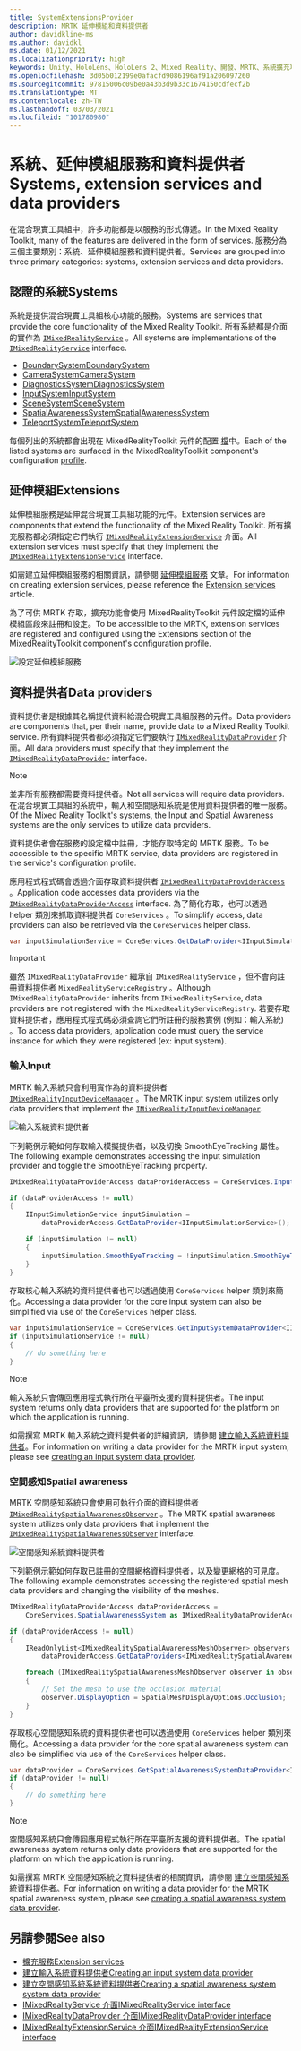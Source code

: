 ```yaml
---
title: SystemExtensionsProvider
description: MRTK 延伸模組和資料提供者
author: davidkline-ms
ms.author: davidkl
ms.date: 01/12/2021
ms.localizationpriority: high
keywords: Unity、HoloLens、HoloLens 2、Mixed Reality、開發、MRTK、系統擴充功能、
ms.openlocfilehash: 3d05b012199e0afacfd9086196af91a206097260
ms.sourcegitcommit: 97815006c09be0a43b3d9b33c1674150cdfecf2b
ms.translationtype: MT
ms.contentlocale: zh-TW
ms.lasthandoff: 03/03/2021
ms.locfileid: "101780980"
---
```

# <a name="systems-extension-services-and-data-providers"></a><span data-ttu-id="bc5bd-104">系統、延伸模組服務和資料提供者</span><span class="sxs-lookup"><span data-stu-id="bc5bd-104">Systems, extension services and data providers</span></span>

<span data-ttu-id="bc5bd-105">在混合現實工具組中，許多功能都是以服務的形式傳遞。</span><span class="sxs-lookup"><span data-stu-id="bc5bd-105">In the Mixed Reality Toolkit, many of the features are delivered in the form of services.</span></span> <span data-ttu-id="bc5bd-106">服務分為三個主要類別：系統、延伸模組服務和資料提供者。</span><span class="sxs-lookup"><span data-stu-id="bc5bd-106">Services are grouped into three primary categories: systems, extension services and data providers.</span></span>

## <a name="systems"></a><span data-ttu-id="bc5bd-107">認證的系統</span><span class="sxs-lookup"><span data-stu-id="bc5bd-107">Systems</span></span>

<span data-ttu-id="bc5bd-108">系統是提供混合現實工具組核心功能的服務。</span><span class="sxs-lookup"><span data-stu-id="bc5bd-108">Systems are services that provide the core functionality of the Mixed Reality Toolkit.</span></span> <span data-ttu-id="bc5bd-109">所有系統都是介面的實作為 [`IMixedRealityService`](xref:Microsoft.MixedReality.Toolkit.IMixedRealityService) 。</span><span class="sxs-lookup"><span data-stu-id="bc5bd-109">All systems are implementations of the [`IMixedRealityService`](xref:Microsoft.MixedReality.Toolkit.IMixedRealityService) interface.</span></span>

- [<span data-ttu-id="bc5bd-110">BoundarySystem</span><span class="sxs-lookup"><span data-stu-id="bc5bd-110">BoundarySystem</span></span>](../features/boundary/boundary-system-getting-started.md)
- [<span data-ttu-id="bc5bd-111">CameraSystem</span><span class="sxs-lookup"><span data-stu-id="bc5bd-111">CameraSystem</span></span>](../features/camera-system/camera-system-overview.md)
- [<span data-ttu-id="bc5bd-112">DiagnosticsSystem</span><span class="sxs-lookup"><span data-stu-id="bc5bd-112">DiagnosticsSystem</span></span>](../features/diagnostics/diagnostics-system-getting-started.md)
- [<span data-ttu-id="bc5bd-113">InputSystem</span><span class="sxs-lookup"><span data-stu-id="bc5bd-113">InputSystem</span></span>](../features/input/overview.md)
- [<span data-ttu-id="bc5bd-114">SceneSystem</span><span class="sxs-lookup"><span data-stu-id="bc5bd-114">SceneSystem</span></span>](../features/scene-system/scene-system-getting-started.md)
- [<span data-ttu-id="bc5bd-115">SpatialAwarenessSystem</span><span class="sxs-lookup"><span data-stu-id="bc5bd-115">SpatialAwarenessSystem</span></span>](../features/spatial-awareness/spatial-awareness-getting-started.md)
- [<span data-ttu-id="bc5bd-116">TeleportSystem</span><span class="sxs-lookup"><span data-stu-id="bc5bd-116">TeleportSystem</span></span>](../features/teleport-system/teleport-system.md)

<span data-ttu-id="bc5bd-117">每個列出的系統都會出現在 MixedRealityToolkit 元件的配置 [檔](../features/profiles/profiles.md)中。</span><span class="sxs-lookup"><span data-stu-id="bc5bd-117">Each of the listed systems are surfaced in the MixedRealityToolkit component's configuration [profile](../features/profiles/profiles.md).</span></span>

## <a name="extensions"></a><span data-ttu-id="bc5bd-118">延伸模組</span><span class="sxs-lookup"><span data-stu-id="bc5bd-118">Extensions</span></span>

<span data-ttu-id="bc5bd-119">延伸模組服務是延伸混合現實工具組功能的元件。</span><span class="sxs-lookup"><span data-stu-id="bc5bd-119">Extension services are components that extend the functionality of the Mixed Reality Toolkit.</span></span> <span data-ttu-id="bc5bd-120">所有擴充服務都必須指定它們執行 [`IMixedRealityExtensionService`](xref:Microsoft.MixedReality.Toolkit.IMixedRealityExtensionService) 介面。</span><span class="sxs-lookup"><span data-stu-id="bc5bd-120">All extension services must specify that they implement the [`IMixedRealityExtensionService`](xref:Microsoft.MixedReality.Toolkit.IMixedRealityExtensionService) interface.</span></span>

<span data-ttu-id="bc5bd-121">如需建立延伸模組服務的相關資訊，請參閱 [延伸模組服務](../features/extensions/extension-services.md) 文章。</span><span class="sxs-lookup"><span data-stu-id="bc5bd-121">For information on creating extension services, please reference the [Extension services](../features/extensions/extension-services.md) article.</span></span>

<span data-ttu-id="bc5bd-122">為了可供 MRTK 存取，擴充功能會使用 MixedRealityToolkit 元件設定檔的延伸模組區段來註冊和設定。</span><span class="sxs-lookup"><span data-stu-id="bc5bd-122">To be accessible to the MRTK, extension services are registered and configured using the Extensions section of the MixedRealityToolkit component's configuration profile.</span></span>

![設定延伸模組服務](../features/images/profiles/ConfiguredExtensionService.png)

## <a name="data-providers"></a><span data-ttu-id="bc5bd-124">資料提供者</span><span class="sxs-lookup"><span data-stu-id="bc5bd-124">Data providers</span></span>

<span data-ttu-id="bc5bd-125">資料提供者是根據其名稱提供資料給混合現實工具組服務的元件。</span><span class="sxs-lookup"><span data-stu-id="bc5bd-125">Data providers are components that, per their name, provide data to a Mixed Reality Toolkit service.</span></span> <span data-ttu-id="bc5bd-126">所有資料提供者都必須指定它們要執行 [`IMixedRealityDataProvider`](xref:Microsoft.MixedReality.Toolkit.IMixedRealityDataProvider) 介面。</span><span class="sxs-lookup"><span data-stu-id="bc5bd-126">All data providers must specify that they implement the [`IMixedRealityDataProvider`](xref:Microsoft.MixedReality.Toolkit.IMixedRealityDataProvider) interface.</span></span>

> [!NOTE]
> <span data-ttu-id="bc5bd-127">並非所有服務都需要資料提供者。</span><span class="sxs-lookup"><span data-stu-id="bc5bd-127">Not all services will require data providers.</span></span> <span data-ttu-id="bc5bd-128">在混合現實工具組的系統中，輸入和空間感知系統是使用資料提供者的唯一服務。</span><span class="sxs-lookup"><span data-stu-id="bc5bd-128">Of the Mixed Reality Toolkit's systems, the Input and Spatial Awareness systems are the only services to utilize data providers.</span></span>

<span data-ttu-id="bc5bd-129">資料提供者會在服務的設定檔中註冊，才能存取特定的 MRTK 服務。</span><span class="sxs-lookup"><span data-stu-id="bc5bd-129">To be accessible to the specific MRTK service, data providers are registered in the service's configuration profile.</span></span>

<span data-ttu-id="bc5bd-130">應用程式程式碼會透過介面存取資料提供者 [`IMixedRealityDataProviderAccess`](xref:Microsoft.MixedReality.Toolkit.IMixedRealityDataProviderAccess) 。</span><span class="sxs-lookup"><span data-stu-id="bc5bd-130">Application code accesses data providers via the [`IMixedRealityDataProviderAccess`](xref:Microsoft.MixedReality.Toolkit.IMixedRealityDataProviderAccess) interface.</span></span> <span data-ttu-id="bc5bd-131">為了簡化存取，也可以透過 helper 類別來抓取資料提供者 `CoreServices` 。</span><span class="sxs-lookup"><span data-stu-id="bc5bd-131">To simplify access, data providers can also be retrieved via the `CoreServices` helper class.</span></span>

```c#
var inputSimulationService = CoreServices.GetDataProvider<IInputSimulationService>(CoreServices.InputSystem);
```

> [!IMPORTANT]
> <span data-ttu-id="bc5bd-132">雖然 `IMixedRealityDataProvider` 繼承自 `IMixedRealityService` ，但不會向註冊資料提供者 `MixedRealityServiceRegistry` 。</span><span class="sxs-lookup"><span data-stu-id="bc5bd-132">Although `IMixedRealityDataProvider` inherits from `IMixedRealityService`, data providers are not registered with the `MixedRealityServiceRegistry`.</span></span> <span data-ttu-id="bc5bd-133">若要存取資料提供者，應用程式程式碼必須查詢它們所註冊的服務實例 (例如：輸入系統) 。</span><span class="sxs-lookup"><span data-stu-id="bc5bd-133">To access data providers, application code must query the service instance for which they were registered (ex: input system).</span></span>

### <a name="input"></a><span data-ttu-id="bc5bd-134">輸入</span><span class="sxs-lookup"><span data-stu-id="bc5bd-134">Input</span></span>

<span data-ttu-id="bc5bd-135">MRTK 輸入系統只會利用實作為的資料提供者 [`IMixedRealityInputDeviceManager`](xref:Microsoft.MixedReality.Toolkit.Input.IMixedRealityInputDeviceManager) 。</span><span class="sxs-lookup"><span data-stu-id="bc5bd-135">The MRTK input system utilizes only data providers that implement the [`IMixedRealityInputDeviceManager`](xref:Microsoft.MixedReality.Toolkit.Input.IMixedRealityInputDeviceManager).</span></span>

![輸入系統資料提供者](../features/images/input/RegisteredServiceProviders.PNG)

<span data-ttu-id="bc5bd-137">下列範例示範如何存取輸入模擬提供者，以及切換 SmoothEyeTracking 屬性。</span><span class="sxs-lookup"><span data-stu-id="bc5bd-137">The following example demonstrates accessing the input simulation provider and toggle the SmoothEyeTracking property.</span></span>

```c#
IMixedRealityDataProviderAccess dataProviderAccess = CoreServices.InputSystem as IMixedRealityDataProviderAccess;

if (dataProviderAccess != null)
{
    IInputSimulationService inputSimulation =
        dataProviderAccess.GetDataProvider<IInputSimulationService>();

    if (inputSimulation != null)
    {
        inputSimulation.SmoothEyeTracking = !inputSimulation.SmoothEyeTracking;
    }
}
```

<span data-ttu-id="bc5bd-138">存取核心輸入系統的資料提供者也可以透過使用 `CoreServices` helper 類別來簡化。</span><span class="sxs-lookup"><span data-stu-id="bc5bd-138">Accessing a data provider for the core input system can also be simplified via use of the `CoreServices` helper class.</span></span>

```c#
var inputSimulationService = CoreServices.GetInputSystemDataProvider<IInputSimulationService>();
if (inputSimulationService != null)
{
    // do something here
}
```

> [!NOTE]
> <span data-ttu-id="bc5bd-139">輸入系統只會傳回應用程式執行所在平臺所支援的資料提供者。</span><span class="sxs-lookup"><span data-stu-id="bc5bd-139">The input system returns only data providers that are supported for the platform on which the application is running.</span></span>

<span data-ttu-id="bc5bd-140">如需撰寫 MRTK 輸入系統之資料提供者的詳細資訊，請參閱 [建立輸入系統資料提供者](../features/input/create-data-provider.md)。</span><span class="sxs-lookup"><span data-stu-id="bc5bd-140">For information on writing a data provider for the MRTK input system, please see [creating an input system data provider](../features/input/create-data-provider.md).</span></span>

### <a name="spatial-awareness"></a><span data-ttu-id="bc5bd-141">空間感知</span><span class="sxs-lookup"><span data-stu-id="bc5bd-141">Spatial awareness</span></span>

<span data-ttu-id="bc5bd-142">MRTK 空間感知系統只會使用可執行介面的資料提供者 [`IMixedRealitySpatialAwarenessObserver`](xref:Microsoft.MixedReality.Toolkit.SpatialAwareness.IMixedRealitySpatialAwarenessObserver) 。</span><span class="sxs-lookup"><span data-stu-id="bc5bd-142">The MRTK spatial awareness system utilizes only data providers that implement the [`IMixedRealitySpatialAwarenessObserver`](xref:Microsoft.MixedReality.Toolkit.SpatialAwareness.IMixedRealitySpatialAwarenessObserver) interface.</span></span>

![空間感知系統資料提供者](../features/images/spatial-awareness/SpatialAwarenessProfile.png)

<span data-ttu-id="bc5bd-144">下列範例示範如何存取已註冊的空間網格資料提供者，以及變更網格的可見度。</span><span class="sxs-lookup"><span data-stu-id="bc5bd-144">The following example demonstrates accessing the registered spatial mesh data providers and changing the visibility of the meshes.</span></span>

```c#
IMixedRealityDataProviderAccess dataProviderAccess =
    CoreServices.SpatialAwarenessSystem as IMixedRealityDataProviderAccess;

if (dataProviderAccess != null)
{
    IReadOnlyList<IMixedRealitySpatialAwarenessMeshObserver> observers =
        dataProviderAccess.GetDataProviders<IMixedRealitySpatialAwarenessMeshObserver>();

    foreach (IMixedRealitySpatialAwarenessMeshObserver observer in observers)
    {
        // Set the mesh to use the occlusion material
        observer.DisplayOption = SpatialMeshDisplayOptions.Occlusion;
    }
}
```

<span data-ttu-id="bc5bd-145">存取核心空間感知系統的資料提供者也可以透過使用 `CoreServices` helper 類別來簡化。</span><span class="sxs-lookup"><span data-stu-id="bc5bd-145">Accessing a data provider for the core spatial awareness system can also be simplified via use of the `CoreServices` helper class.</span></span>

```c#
var dataProvider = CoreServices.GetSpatialAwarenessSystemDataProvider<IMixedRealitySpatialAwarenessMeshObserver>();
if (dataProvider != null)
{
    // do something here
}
```

> [!NOTE]
> <span data-ttu-id="bc5bd-146">空間感知系統只會傳回應用程式執行所在平臺所支援的資料提供者。</span><span class="sxs-lookup"><span data-stu-id="bc5bd-146">The spatial awareness system returns only data providers that are supported for the platform on which the application is running.</span></span>

<span data-ttu-id="bc5bd-147">如需撰寫 MRTK 空間感知系統之資料提供者的相關資訊，請參閱 [建立空間感知系統資料提供者](../features/spatial-awareness/create-data-provider.md)。</span><span class="sxs-lookup"><span data-stu-id="bc5bd-147">For information on writing a data provider for the MRTK spatial awareness system, please see [creating a spatial awareness system data provider](../features/spatial-awareness/create-data-provider.md).</span></span>

## <a name="see-also"></a><span data-ttu-id="bc5bd-148">另請參閱</span><span class="sxs-lookup"><span data-stu-id="bc5bd-148">See also</span></span>

- [<span data-ttu-id="bc5bd-149">擴充服務</span><span class="sxs-lookup"><span data-stu-id="bc5bd-149">Extension services</span></span>](../features/extensions/extension-services.md)
- [<span data-ttu-id="bc5bd-150">建立輸入系統資料提供者</span><span class="sxs-lookup"><span data-stu-id="bc5bd-150">Creating an input system data provider</span></span>](../features/input/create-data-provider.md)
- [<span data-ttu-id="bc5bd-151">建立空間感知系統系統資料提供者</span><span class="sxs-lookup"><span data-stu-id="bc5bd-151">Creating a spatial awareness system system data provider</span></span>](../features/spatial-awareness/create-data-provider.md)
- [<span data-ttu-id="bc5bd-152">IMixedRealityService 介面</span><span class="sxs-lookup"><span data-stu-id="bc5bd-152">IMixedRealityService interface</span></span>](xref:Microsoft.MixedReality.Toolkit.IMixedRealityService)
- [<span data-ttu-id="bc5bd-153">IMixedRealityDataProvider 介面</span><span class="sxs-lookup"><span data-stu-id="bc5bd-153">IMixedRealityDataProvider interface</span></span>](xref:Microsoft.MixedReality.Toolkit.IMixedRealityDataProvider)
- [<span data-ttu-id="bc5bd-154">IMixedRealityExtensionService 介面</span><span class="sxs-lookup"><span data-stu-id="bc5bd-154">IMixedRealityExtensionService interface</span></span>](xref:Microsoft.MixedReality.Toolkit.IMixedRealityExtensionService)
